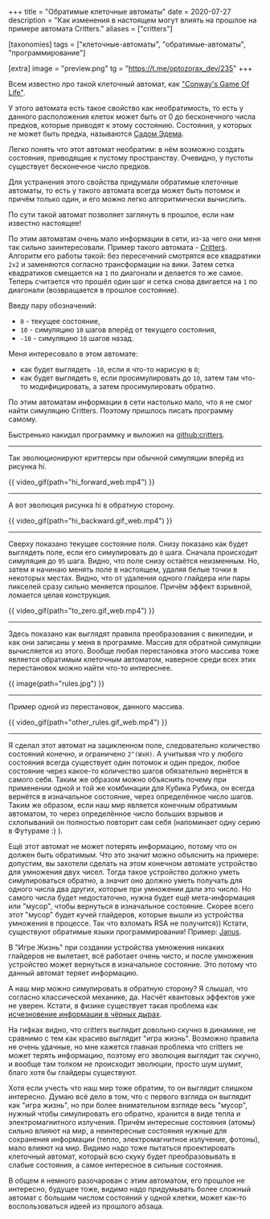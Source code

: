 +++
title = "Обратимые клеточные автоматы"
date = 2020-07-27
description = "Как изменения в настоящем могут влиять на прошлое на примере автомата Critters."
aliases = ["critters"]

[taxonomies]
tags = ["клеточные-автоматы", "обратимые-автоматы", "программирование"]

[extra]
image = "preview.png"
tg = "https://t.me/optozorax_dev/235"
+++

Всем известно про такой клеточный автомат, как ["Conway's Game Of Life"](https://en.wikipedia.org/wiki/Conway%27s_Game_of_Life).

У этого автомата есть такое свойство как необратимость, то есть у данного расположения клеток может быть от 0 до бесконечного числа предков, которые приводят к этому состоянию. Состояния, у которых не может быть предка, называются [Садом Эдема](https://ru.wikipedia.org/wiki/%D0%A1%D0%B0%D0%B4_%D0%AD%D0%B4%D0%B5%D0%BC%D0%B0_%28%D0%BA%D0%BE%D0%BD%D1%84%D0%B8%D0%B3%D1%83%D1%80%D0%B0%D1%86%D0%B8%D1%8F_%D0%BA%D0%BB%D0%B5%D1%82%D0%BE%D1%87%D0%BD%D0%BE%D0%B3%D0%BE_%D0%B0%D0%B2%D1%82%D0%BE%D0%BC%D0%B0%D1%82%D0%B0%29).

Легко понять что этот автомат необратим: в нём возможно создать состояния, приводящие к пустому пространству. Очевидно, у пустоты существует бесконечное число предков.

Для устранения этого свойства придумали обратимые клеточные автоматы, то есть у такого автомата всегда может быть потомок и причём только один, и его можно легко алгоритмически вычислить.

По сути такой автомат позволяет заглянуть в прошлое, если нам известно настоящее!

По этим автоматам очень мало информации в сети, из-за чего они меня так сильно заинтересовали. Пример такого автомата - [Critters](https://en.wikipedia.org/wiki/Critters_%28block_cellular_automaton%29). Алгоритм его работы такой: без пересечений смотрятся все квадратики `2x2` и заменяются согласно трансформации на вики. Затем сетка квадратиков смещается на `1` по диагонали и делается то же самое. Теперь считается что прошёл один шаг и сетка снова двигается на `1` по диагонали (возвращается в прошлое состояние).

Введу пару обозначений: 
* `0` - текущее состояние,
* `10` - симуляцию `10` шагов вперёд от текущего состояния,
* `-10` - симуляцию `10` шагов назад.

Меня интересовало в этом автомате: 
* как будет выглядеть `-10`, если я что-то нарисую в `0`; 
* как будет выглядеть `0`, если просимулировать до `10`, затем там что-то модифицировать, а затем просимулировать обратно.

По этим автоматам информации в сети настолько мало, что я не смог найти симуляцию Critters. Поэтому пришлось писать программу самому.

Быстренько накидал программку и выложил на [github:critters](https://github.com/optozorax/critters).

---

Так эволюционируют криттерсы при обычной симуляции вперёд из рисунка hi.

{{ video_gif(path="hi_forward_web.mp4") }}

---

А вот эволюция рисунка hi в обратную сторону.

{{ video_gif(path="hi_backward.gif_web.mp4") }}

---

Сверху показано текущее состояние поля. Снизу показано как будет выглядеть поле, если его симулировать до `0` шага. Сначала происходит симуляция до `95` шага. Видно, что поле снизу остаётся неизменным. Но, затем я начинаю менять поле в настоящем, удаляя белые точки в некоторых местах. Видно, что от удаления одного глайдера или пары пикселей сразу сильно меняется прошлое. Причём эффект взрывной, ломается целая конструкция.

{{ video_gif(path="to_zero.gif_web.mp4") }}

---

Здесь показано как выглядят правила преобразования с википедии, и как они записаны у меня в программе. Массив для обратной симуляции вычисляется из этого. Вообще любая перестановка этого массива тоже является обратимым клеточным автоматом, наверное среди всех этих перестановок можно найти что-то интереснее.

{{ image(path="rules.jpg") }}

---

Пример одной из перестановок, данного массива.

{{ video_gif(path="other_rules.gif_web.mp4") }}

---

Я сделал этот автомат на зацикленном поле, следовательно количество состояний конечно, и ограничено `2^(WxH)`. А учитывая что у любого состояния всегда существует один потомок и один предок, любое состояние через какое-то количество шагов обязательно вернётся в самого себя. Таким же образом можно объяснить почему при применении одной и той же комбинации для Кубика Рубика, он всегда вернётся в изначальное состояние, через определённое число шагов. Таким же образом, если наш мир является конечным обратимым автоматом, то через определённое число больших взрывов и схлопываний он полностью повторит сам себя (напоминает одну серию в Футураме :) ).

Ещё этот автомат не может потерять информацию, потому что он должен быть обратимым. Что это значит можно объяснить на примере: допустим, вы захотели сделать на этом конечном автомате устройство для умножения двух чисел. Тогда такое устройство должно уметь симулироваться обратно, а значит оно должно уметь получать для одного числа два других, которые при умножении дали это число. Но самого числа будет недостаточно, нужна будет ещё мета-информация или "мусор", чтобы вернуться в изначальное состояние. Скорее всего этот "мусор" будет кучей глайдеров, которые вышли из устройства умножения в процессе. Так что взломать RSA не получится)) Кстати, существуют обратимые языки программирования! Пример: [Janus](https://en.wikipedia.org/wiki/Janus_%28time-reversible_computing_programming_language%29).

В "Игре Жизнь" при создании устройства умножения никаких глайдеров не вылетает, всё работает очень чисто, и после умножения устройство может вернуться в изначальное состояние. Это потому что данный автомат теряет информацию. 

А наш мир можно симулировать в обратную сторону? Я слышал, что согласно классической механике, да. Насчёт квантовых эффектов уже не уверен. Кстати, в физике существует такая проблема как [исчезновение информации в чёрных дырах](https://ru.wikipedia.org/wiki/%D0%98%D1%81%D1%87%D0%B5%D0%B7%D0%BD%D0%BE%D0%B2%D0%B5%D0%BD%D0%B8%D0%B5_%D0%B8%D0%BD%D1%84%D0%BE%D1%80%D0%BC%D0%B0%D1%86%D0%B8%D0%B8_%D0%B2_%D1%87%D1%91%D1%80%D0%BD%D0%BE%D0%B9_%D0%B4%D1%8B%D1%80%D0%B5).

На гифках видно, что critters выглядит довольно скучно в динамике, не сравнимо с тем как красиво выглядит "игра жизнь". Возможно правила не очень удачные, но мне кажется главная проблема что critters не может терять информацию, поэтому его эволюция выглядит так скучно, и вообще там толком не происходит эволюции, просто шум шумит, благо хотя бы глайдеры существуют.

Хотя если учесть что наш мир тоже обратим, то он выглядит слишком интересно. Думаю всё дело в том, что с первого взгляда он выглядит как "игра жизнь", но при более внимательном взгляде весь "мусор", нужный чтобы симулировать его обратно, хранится в виде тепла и электромагнитного излучения. Причём интересные состояния (атомы) сильно влияют на мир, а неинтересные состояния нужные для сохранения информации (тепло, электромагнитное излучение, фотоны), мало влияют на мир. Видимо надо тоже пытаться проектировать клеточный автомат, который всю скуку будет преобразовывать в слабые состояния, а самое интересное в сильные состояния.

В общем я немного разочарован с этим автоматом, его прошлое не интересно, будущее тоже, видимо надо придумывать более сложный автомат с большим числом состояний у одной клетки, может как-то воспользоваться идеей из прошлого абзаца.